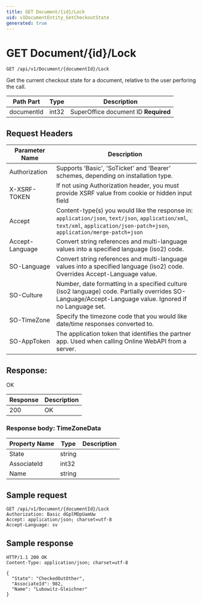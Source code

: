```yaml
---
title: GET Document/{id}/Lock
uid: v1DocumentEntity_GetCheckoutState
generated: true
---
```


# GET Document/{id}/Lock

```http
GET /api/v1/Document/{documentId}/Lock
```

Get the current checkout state for a document, relative to the user perforing the call.






| Path Part | Type | Description |
|-----------|------|-------------|
| documentId | int32 | SuperOffice document ID **Required** |



## Request Headers

| Parameter Name | Description |
|----------------|-------------|
| Authorization  | Supports 'Basic', 'SoTicket' and 'Bearer' schemes, depending on installation type. |
| X-XSRF-TOKEN   | If not using Authorization header, you must provide XSRF value from cookie or hidden input field |
| Accept         | Content-type(s) you would like the response in: `application/json`, `text/json`, `application/xml`, `text/xml`, `application/json-patch+json`, `application/merge-patch+json` |
| Accept-Language | Convert string references and multi-language values into a specified language (iso2) code. |
| SO-Language | Convert string references and multi-language values into a specified language (iso2) code. Overrides Accept-Language value. |
| SO-Culture | Number, date formatting in a specified culture (iso2 language) code. Partially overrides SO-Language/Accept-Language value. Ignored if no Language set. |
| SO-TimeZone | Specify the timezone code that you would like date/time responses converted to. |
| SO-AppToken | The application token that identifies the partner app. Used when calling Online WebAPI from a server. |


## Response:

OK

| Response | Description |
|----------------|-------------|
| 200 | OK |

### Response body: TimeZoneData

| Property Name | Type |  Description |
|----------------|------|--------------|
| State | string |  |
| AssociateId | int32 |  |
| Name | string |  |

## Sample request

```http!
GET /api/v1/Document/{documentId}/Lock
Authorization: Basic dGplMDpUamUw
Accept: application/json; charset=utf-8
Accept-Language: sv
```

## Sample response

```http_
HTTP/1.1 200 OK
Content-Type: application/json; charset=utf-8

{
  "State": "CheckedOutOther",
  "AssociateId": 982,
  "Name": "Lubowitz-Gleichner"
}
```